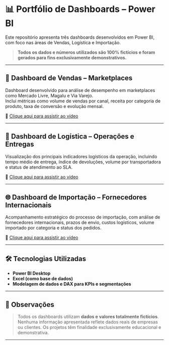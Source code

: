 # 📊 Portfólio de Dashboards – Power BI

Este repositório apresenta três dashboards desenvolvidos em Power BI, com foco nas áreas de Vendas, Logística e Importação.  
> **Todos os dados e números utilizados são 100% fictícios e foram gerados para fins exclusivamente demonstrativos.**

---

## 🛒 Dashboard de Vendas – Marketplaces

Dashboard desenvolvido para análise de desempenho em marketplaces como Mercado Livre, Magalu e Via Varejo.  
Inclui métricas como volume de vendas por canal, receita por categoria de produto, taxa de conversão e evolução mensal.

🎥 [Clique aqui para assistir ao vídeo](./BI-Vendas.mp4)

---

## 🚚 Dashboard de Logística – Operações e Entregas

Visualização dos principais indicadores logísticos da operação, incluindo tempo médio de entrega, índice de devoluções, volume por transportadora e status de atendimento ao SLA.

🎥 [Clique aqui para assistir ao vídeo](./BI-Logistica.mp4)

---

## 🌐 Dashboard de Importação – Fornecedores Internacionais

Acompanhamento estratégico do processo de importação, com análise de fornecedores internacionais, prazos de envio, custos logísticos, volume importado por categoria e status dos pedidos.

🎥 [Clique aqui para assistir ao vídeo](./BI-Importacao.mp4)

---

## 🛠️ Tecnologias Utilizadas
- **Power BI Desktop**
- **Excel (como base de dados)**
- **Modelagem de dados e DAX para KPIs e segmentações**

---

## 📌 Observações
> Todos os dashboards utilizam **dados e valores totalmente fictícios**. Nenhuma informação apresentada reflete dados reais de empresas ou clientes. Os projetos têm finalidade exclusivamente educacional e demonstrativa.

---
